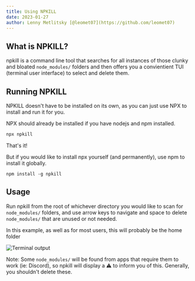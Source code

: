 ```yaml
---
title: Using NPKILL
date: 2023-01-27
author: Lenny Metlitsky [@leomet07](https://github.com/leomet07)
---
```


## What is NPKILL?

npkill is a command line tool that searches for all instances of those clunky and bloated `node_modules/` folders and then offers you a convientient TUI (terminal user interface) to select and delete them.

## Running NPKILL

NPKILL doesn't have to be installed on its own, as you can just use NPX to install and run it for you.

NPX should already be installed if you have nodejs and npm installed.

```bash
npx npkill
```

That's it!

But if you would like to install npx yourself (and permanently), use npm to install it globally.

```
npm install -g npkill
```

## Usage

Run npkill from the root of whichever directory you would like to scan for `node_modules/` folders, and use arrow keys to navigate and space to delete `node_modules/` that are unused or not needed.

In this example, as well as for most users, this will probably be the home folder

![Terminal output](/img/posts/using_npkill/main.png)

Note: Some `node_modules/` will be found from apps that require them to work (ie: Discord), so npkill will display a ⚠️ to inform you of this. Generally, you shouldn't delete these.
